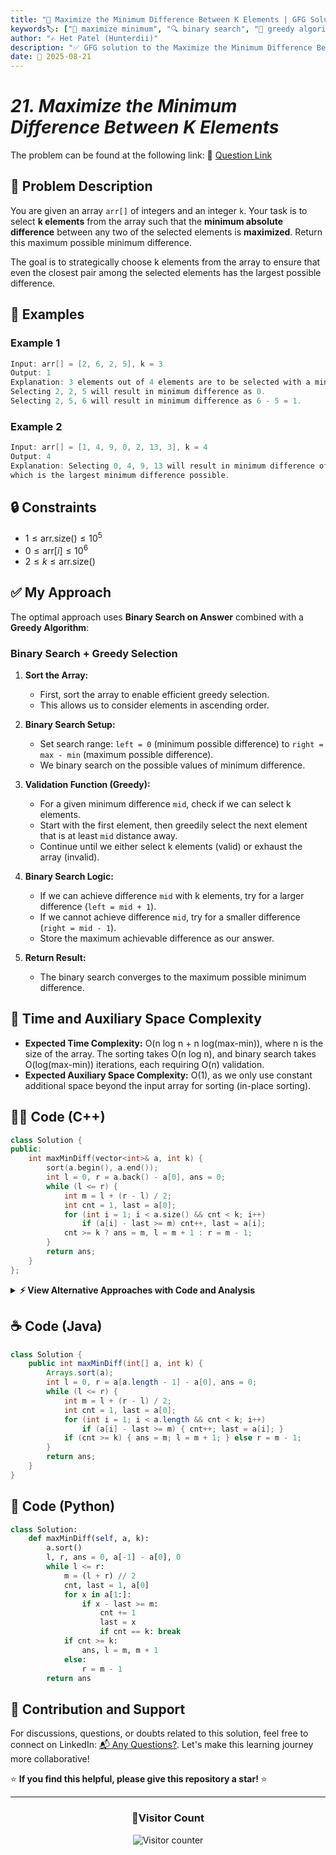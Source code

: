 ```yaml
---
title: "📏 Maximize the Minimum Difference Between K Elements | GFG Solution 🔍"
keywords🏷️: ["📏 maximize minimum", "🔍 binary search", "📍 greedy algorithm", "📈 sorting", "📘 GFG", "🏁 competitive programming", "📚 DSA"]
author: "✍️ Het Patel (Hunterdii)"
description: "✅ GFG solution to the Maximize the Minimum Difference Between K Elements problem: select k elements to maximize minimum absolute difference using binary search and greedy approach. 🚀"
date: 📅 2025-08-21
---
```


# *21. Maximize the Minimum Difference Between K Elements*

The problem can be found at the following link: 🔗 [Question Link](https://www.geeksforgeeks.org/problems/maximize-the-minimum-difference-between-k-elements/1)

## **🧩 Problem Description**

You are given an array `arr[]` of integers and an integer `k`. Your task is to select **k elements** from the array such that the **minimum absolute difference** between any two of the selected elements is **maximized**. Return this maximum possible minimum difference.

The goal is to strategically choose k elements from the array to ensure that even the closest pair among the selected elements has the largest possible difference.

## **📘 Examples**

### Example 1

```cpp
Input: arr[] = [2, 6, 2, 5], k = 3
Output: 1
Explanation: 3 elements out of 4 elements are to be selected with a minimum difference as large as possible. 
Selecting 2, 2, 5 will result in minimum difference as 0. 
Selecting 2, 5, 6 will result in minimum difference as 6 - 5 = 1.
```

### Example 2

```cpp
Input: arr[] = [1, 4, 9, 0, 2, 13, 3], k = 4
Output: 4
Explanation: Selecting 0, 4, 9, 13 will result in minimum difference of 4, 
which is the largest minimum difference possible.
```

## **🔒 Constraints**

* $1 \le \text{arr.size()} \le 10^5$
* $0 \le \text{arr}[i] \le 10^6$
* $2 \le k \le \text{arr.size()}$

## **✅ My Approach**

The optimal approach uses **Binary Search on Answer** combined with a **Greedy Algorithm**:

### **Binary Search + Greedy Selection**

1. **Sort the Array:**
   * First, sort the array to enable efficient greedy selection.
   * This allows us to consider elements in ascending order.

2. **Binary Search Setup:**
   * Set search range: `left = 0` (minimum possible difference) to `right = max - min` (maximum possible difference).
   * We binary search on the possible values of minimum difference.

3. **Validation Function (Greedy):**
   * For a given minimum difference `mid`, check if we can select k elements.
   * Start with the first element, then greedily select the next element that is at least `mid` distance away.
   * Continue until we either select k elements (valid) or exhaust the array (invalid).

4. **Binary Search Logic:**
   * If we can achieve difference `mid` with k elements, try for a larger difference (`left = mid + 1`).
   * If we cannot achieve difference `mid`, try for a smaller difference (`right = mid - 1`).
   * Store the maximum achievable difference as our answer.

5. **Return Result:**
   * The binary search converges to the maximum possible minimum difference.

## 📝 Time and Auxiliary Space Complexity

* **Expected Time Complexity:** O(n log n + n log(max-min)), where n is the size of the array. The sorting takes O(n log n), and binary search takes O(log(max-min)) iterations, each requiring O(n) validation.
* **Expected Auxiliary Space Complexity:** O(1), as we only use constant additional space beyond the input array for sorting (in-place sorting).

## **🧑‍💻 Code (C++)**

```cpp
class Solution {
public:
    int maxMinDiff(vector<int>& a, int k) {
        sort(a.begin(), a.end());
        int l = 0, r = a.back() - a[0], ans = 0;
        while (l <= r) {
            int m = l + (r - l) / 2;
            int cnt = 1, last = a[0];
            for (int i = 1; i < a.size() && cnt < k; i++)
                if (a[i] - last >= m) cnt++, last = a[i];
            cnt >= k ? ans = m, l = m + 1 : r = m - 1;
        }
        return ans;
    }
};
```

<details>
<summary><b>⚡ View Alternative Approaches with Code and Analysis</b></summary>

## 📊 **2️⃣ Greedy with Early Termination**

### 💡 Algorithm Steps:

1. Sort array and use binary search on answer space
2. For each mid value, greedily select elements with minimum difference
3. Use early termination when k elements are found
4. Optimize by avoiding unnecessary iterations

```cpp
class Solution {
public:
    int maxMinDiff(vector<int>& a, int k) {
        sort(a.begin(), a.end());
        int lo = 1, hi = (a.back() - a[0]) / (k - 1), res = 0;
        while (lo <= hi) {
            int mid = lo + (hi - lo) / 2;
            int picked = 1, pos = a[0];
            for (int i = 1; i < a.size(); i++) {
                if (a[i] - pos >= mid) {
                    picked++;
                    pos = a[i];
                    if (picked == k) break;
                }
            }
            if (picked >= k) res = mid, lo = mid + 1;
            else hi = mid - 1;
        }
        return res;
    }
};
```

### 📝 **Complexity Analysis:**

* **Time:** ⏱️ O(n log n + n log(max-min)) - Binary search with linear validation
* **Auxiliary Space:** 💾 O(1) - Only constant extra space

### ✅ **Why This Approach?**

* Optimized search range based on theoretical maximum
* Early termination reduces unnecessary iterations
* Better practical performance for large arrays

## 📊 **3️⃣ Sliding Window Optimization**

### 💡 Algorithm Steps:

1. Sort array and use sliding window technique
2. For each possible minimum difference, validate using sliding approach
3. Optimize by maintaining window of valid elements
4. Use binary search combined with efficient window validation

```cpp
class Solution {
public:
    int maxMinDiff(vector<int>& a, int k) {
        sort(a.begin(), a.end());
        int left = 0, right = a.back() - a[0], answer = 0;
        auto canAchieve = [&](int minDiff) {
            int count = 1, lastPicked = 0;
            for (int i = 1; i < a.size(); i++) {
                if (a[i] - a[lastPicked] >= minDiff) {
                    count++;
                    lastPicked = i;
                    if (count == k) return true;
                }
            }
            return false;
        };
        while (left <= right) {
            int mid = left + (right - left) / 2;
            if (canAchieve(mid)) answer = mid, left = mid + 1;
            else right = mid - 1;
        }
        return answer;
    }
};
```

### 📝 **Complexity Analysis:**

* **Time:** ⏱️ O(n log n + n log(max-min)) - Binary search with O(n) validation
* **Auxiliary Space:** 💾 O(1) - Constant space with lambda function

### ✅ **Why This Approach?**

* Clean separation of binary search logic and validation
* Lambda function improves code readability
* Efficient for competitive programming scenarios

## 🆚 **🔍 Comparison of Approaches**

| 🚀 **Approach**                    | ⏱️ **Time Complexity** | 💾 **Space Complexity** | ✅ **Pros**                        | ⚠️ **Cons**                           |
| ---------------------------------- | ---------------------- | ----------------------- | --------------------------------- | ------------------------------------- |
| 🏷️ **Optimized Binary Search**    | 🟢 O(n log n + n log range) | 🟢 O(1)                 | 🚀 Most efficient                 | 🔧 Complex boundary conditions        |
| 🔍 **Greedy Early Termination**   | 🟢 O(n log n + n log range) | 🟢 O(1)                 | 📖 Good practical performance     | 🎯 Similar complexity                 |
| 🔄 **Sliding Window**             | 🟢 O(n log n + n log range) | 🟢 O(1)                 | ⭐ Clean code structure           | 🔧 Lambda overhead                    |

### 🏆 **Best Choice Recommendation**

| 🎯 **Scenario**                                    | 🎖️ **Recommended Approach**          | 🔥 **Performance Rating** |
| -------------------------------------------------- | ------------------------------------- | ------------------------- |
| 🏅 **Competitive Programming**                     | 🥇 **Optimized Binary Search**       | ★★★★★                     |
| 📖 **Code Interviews**                             | 🥈 **Sliding Window**                | ★★★★☆                     |
| 🎯 **Production Code**                             | 🏅 **Greedy Early Termination**      | ★★★★★                     |

</details>

## **☕ Code (Java)**

```java
class Solution {
    public int maxMinDiff(int[] a, int k) {
        Arrays.sort(a);
        int l = 0, r = a[a.length - 1] - a[0], ans = 0;
        while (l <= r) {
            int m = l + (r - l) / 2;
            int cnt = 1, last = a[0];
            for (int i = 1; i < a.length && cnt < k; i++)
                if (a[i] - last >= m) { cnt++; last = a[i]; }
            if (cnt >= k) { ans = m; l = m + 1; } else r = m - 1;
        }
        return ans;
    }
}
```

## **🐍 Code (Python)**

```python
class Solution:
    def maxMinDiff(self, a, k):
        a.sort()
        l, r, ans = 0, a[-1] - a[0], 0
        while l <= r:
            m = (l + r) // 2
            cnt, last = 1, a[0]
            for x in a[1:]:
                if x - last >= m:
                    cnt += 1
                    last = x
                    if cnt == k: break
            if cnt >= k:
                ans, l = m, m + 1
            else:
                r = m - 1
        return ans
```

## 🧠 Contribution and Support

For discussions, questions, or doubts related to this solution, feel free to connect on LinkedIn: [📬 Any Questions?](https://www.linkedin.com/in/patel-hetkumar-sandipbhai-8b110525a/). Let's make this learning journey more collaborative!

⭐ **If you find this helpful, please give this repository a star!** ⭐

---

<div align="center">
  <h3><b>📍Visitor Count</b></h3>
</div>

<p align="center">
  <img src="https://visitor-badge.laobi.icu/badge?page_id=Hunterdii.GeeksforGeeks-POTD" alt="Visitor counter" />
</p>
